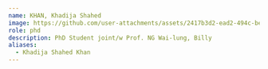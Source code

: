 ```yaml
---
name: KHAN, Khadija Shahed
image: https://github.com/user-attachments/assets/2417b3d2-ead2-494c-be54-1e6057245952
role: phd
description: PhD Student joint/w Prof. NG Wai-lung, Billy
aliases:
  - Khadija Shahed Khan
---
```

